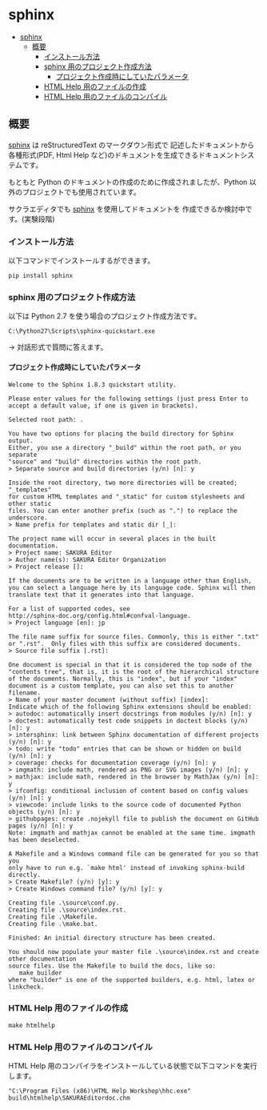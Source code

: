 # sphinx

<!-- TOC -->

- [sphinx](#sphinx)
    - [概要](#概要)
        - [インストール方法](#インストール方法)
        - [sphinx 用のプロジェクト作成方法](#sphinx-用のプロジェクト作成方法)
            - [プロジェクト作成時にしていたパラメータ](#プロジェクト作成時にしていたパラメータ)
        - [HTML Help 用のファイルの作成](#html-help-用のファイルの作成)
        - [HTML Help 用のファイルのコンパイル](#html-help-用のファイルのコンパイル)

<!-- /TOC -->

## 概要

[sphinx](http://www.sphinx-doc.org/en/master/) は reStructuredText のマークダウン形式で
記述したドキュメントから各種形式(PDF, Html Help など)のドキュメントを生成できるドキュメントシステムです。

もともと Python のドキュメントの作成のために作成されましたが、Python 以外のプロジェクトでも使用されています。

サクラエディタでも [sphinx](http://www.sphinx-doc.org/en/master/) を使用してドキュメントを
作成できるか検討中です。(実験段階)

### インストール方法

以下コマンドでインストールするができます。

```
pip install sphinx
```

### sphinx 用のプロジェクト作成方法

以下は Python 2.7 を使う場合のプロジェクト作成方法です。

```
C:\Python27\Scripts\sphinx-quickstart.exe
```

→ 対話形式で質問に答えます。

#### プロジェクト作成時にしていたパラメータ

```
Welcome to the Sphinx 1.8.3 quickstart utility.

Please enter values for the following settings (just press Enter to
accept a default value, if one is given in brackets).

Selected root path: .

You have two options for placing the build directory for Sphinx output.
Either, you use a directory "_build" within the root path, or you separate
"source" and "build" directories within the root path.
> Separate source and build directories (y/n) [n]: y

Inside the root directory, two more directories will be created; "_templates"
for custom HTML templates and "_static" for custom stylesheets and other static
files. You can enter another prefix (such as ".") to replace the underscore.
> Name prefix for templates and static dir [_]:

The project name will occur in several places in the built documentation.
> Project name: SAKURA Editor
> Author name(s): SAKURA Editor Organization
> Project release []:

If the documents are to be written in a language other than English,
you can select a language here by its language code. Sphinx will then
translate text that it generates into that language.

For a list of supported codes, see
http://sphinx-doc.org/config.html#confval-language.
> Project language [en]: jp

The file name suffix for source files. Commonly, this is either ".txt"
or ".rst".  Only files with this suffix are considered documents.
> Source file suffix [.rst]:

One document is special in that it is considered the top node of the
"contents tree", that is, it is the root of the hierarchical structure
of the documents. Normally, this is "index", but if your "index"
document is a custom template, you can also set this to another filename.
> Name of your master document (without suffix) [index]:
Indicate which of the following Sphinx extensions should be enabled:
> autodoc: automatically insert docstrings from modules (y/n) [n]: y
> doctest: automatically test code snippets in doctest blocks (y/n) [n]: y
> intersphinx: link between Sphinx documentation of different projects (y/n) [n]: y
> todo: write "todo" entries that can be shown or hidden on build (y/n) [n]: y
> coverage: checks for documentation coverage (y/n) [n]: y
> imgmath: include math, rendered as PNG or SVG images (y/n) [n]: y
> mathjax: include math, rendered in the browser by MathJax (y/n) [n]: y
> ifconfig: conditional inclusion of content based on config values (y/n) [n]: y
> viewcode: include links to the source code of documented Python objects (y/n) [n]: y
> githubpages: create .nojekyll file to publish the document on GitHub pages (y/n) [n]: y
Note: imgmath and mathjax cannot be enabled at the same time. imgmath has been deselected.

A Makefile and a Windows command file can be generated for you so that you
only have to run e.g. `make html' instead of invoking sphinx-build
directly.
> Create Makefile? (y/n) [y]: y
> Create Windows command file? (y/n) [y]: y

Creating file .\source\conf.py.
Creating file .\source\index.rst.
Creating file .\Makefile.
Creating file .\make.bat.

Finished: An initial directory structure has been created.

You should now populate your master file .\source\index.rst and create other documentation
source files. Use the Makefile to build the docs, like so:
   make builder
where "builder" is one of the supported builders, e.g. html, latex or linkcheck.
```

### HTML Help 用のファイルの作成

```
make htmlhelp
```

### HTML Help 用のファイルのコンパイル

HTML Help 用のコンパイラをインストールしている状態で以下コマンドを実行します。

```
"C:\Program Files (x86)\HTML Help Workshop\hhc.exe" build\htmlhelp\SAKURAEditordoc.chm
```


